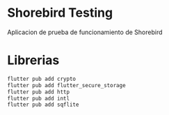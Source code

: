 # Shorebird Testing

Aplicacion de prueba de funcionamiento de Shorebird

# Librerias

```sh
flutter pub add crypto
flutter pub add flutter_secure_storage
flutter pub add http
flutter pub add intl
flutter pub add sqflite
```

